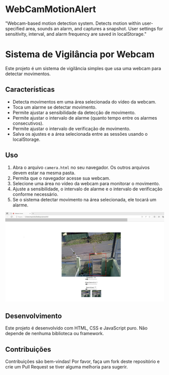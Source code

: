 # WebCamMotionAlert
"Webcam-based motion detection system. Detects motion within user-specified area, sounds an alarm, and captures a snapshot. User settings for sensitivity, interval, and alarm frequency are saved in localStorage."

# Sistema de Vigilância por Webcam

Este projeto é um sistema de vigilância simples que usa uma webcam para detectar movimentos.

## Características

- Detecta movimentos em uma área selecionada do vídeo da webcam.
- Toca um alarme se detectar movimento.
- Permite ajustar a sensibilidade da detecção de movimento.
- Permite ajustar o intervalo de alarme (quanto tempo entre os alarmes consecutivos).
- Permite ajustar o intervalo de verificação de movimento.
- Salva os ajustes e a área selecionada entre as sessões usando o localStorage.

## Uso

1. Abra o arquivo `camera.html` no seu navegador. Os outros arquivos devem estar na mesma pasta.
2. Permita que o navegador acesse sua webcam.
3. Selecione uma área no vídeo da webcam para monitorar o movimento.
4. Ajuste a sensibilidade, o intervalo de alarme e o intervalo de verificação conforme necessário.
5. Se o sistema detectar movimento na área selecionada, ele tocará um alarme.

![Screenshot of the application](/screenshot1.jpg)

## Desenvolvimento

Este projeto é desenvolvido com HTML, CSS e JavaScript puro. Não depende de nenhuma biblioteca ou framework.

## Contribuições

Contribuições são bem-vindas! Por favor, faça um fork deste repositório e crie um Pull Request se tiver alguma melhoria para sugerir.
